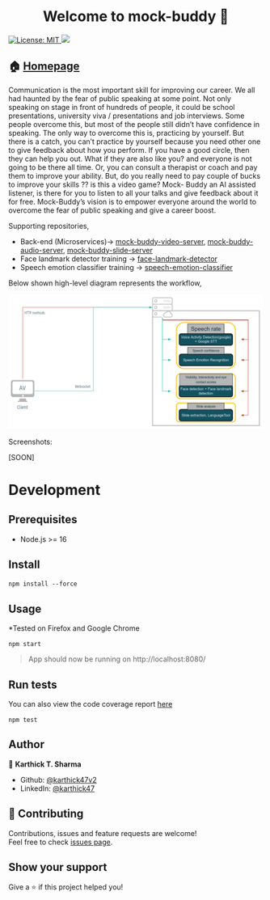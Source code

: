 <h1 align="center">Welcome to mock-buddy 👋</h1>
<p>
  <a href="#" target="_blank">
    <img alt="License: MIT" src="https://img.shields.io/badge/License-MIT license-yellow.svg" />
  </a>
  <a href="https://codecov.io/gh/Karthick47v2/mock-buddy" > 
    <img src="https://codecov.io/gh/Karthick47v2/mock-buddy/branch/main/graph/badge.svg?token=UYEV5I2UK9"/> 
  </a>
</p>

## 🏠 [Homepage](https://Karthick47v2.github.io/mock-buddy)

Communication is the most important skill for improving our career. We all had haunted by the fear of public speaking at some point. Not only speaking on stage in front of hundreds of people, it could be school presentations, university viva / presentations and job interviews. Some people overcome this, but most of the people still didn’t have confidence in speaking. The only way to overcome this is, practicing by yourself. But there is a catch, you can’t practice by yourself because you need other one to give feedback about how you perform. If you have a good circle, then they can help you out. What if they are also like you? and everyone is not going to be there all time. Or, you can consult a therapist or coach and pay them to improve your ability. But, do you really need to pay couple of bucks to improve your skills ?? is this a video game? Mock- Buddy an AI assisted listener, is there for you to listen to all your talks and give feedback about it for free. Mock-Buddy’s vision is to empower everyone around the world to overcome the fear of public speaking and give a career boost.

Supporting repositories,

- Back-end (Microservices)-> [mock-buddy-video-server](https://github.com/Karthick47v2/mock-buddy-video-server), [mock-buddy-audio-server](https://github.com/Karthick47v2/mock-buddy-audio-server), [mock-buddy-slide-server](https://github.com/Karthick47v2/mock-buddy-slide-server)
- Face landmark detector training -> [face-landmark-detector](https://github.com/Karthick47v2/face-landmark-detector)
- Speech emotion classifier training -> [speech-emotion-classifier](https://github.com/Karthick47v2/speech-emotion-classifier)

Below shown high-level diagram represents the workflow,

<img src="img/hld.png" alt="HLD" style="width: 900px"/>

Screenshots:

[SOON]

# Development

## Prerequisites

- Node.js >= 16

## Install

```
npm install --force
```

## Usage

\*Tested on Firefox and Google Chrome

```
npm start
```

> App should now be running on http://localhost:8080/

## Run tests

You can also view the code coverage report [here](https://app.codecov.io/gh/Karthick47v2/mock-buddy)

```
npm test
```

## Author

👤 **Karthick T. Sharma**

- Github: [@karthick47v2](https://github.com/karthick47v2)
- LinkedIn: [@karthick47](https://linkedin.com/in/karthick47)

## 🤝 Contributing

Contributions, issues and feature requests are welcome!<br />Feel free to check [issues page](https://github.com/Karthick47v2/mock-buddy/issues).

## Show your support

Give a ⭐️ if this project helped you!
